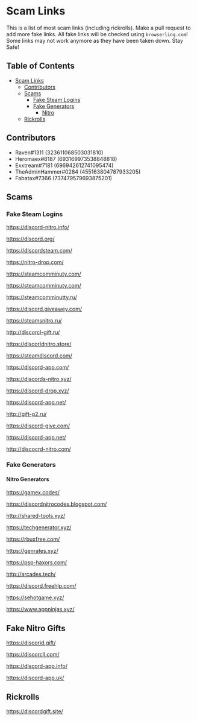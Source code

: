 # Scam Links
This is a list of most scam links (including rickrolls). Make a pull request to add more fake links. All fake links will be checked using `browserling.com`! Some links may not work anymore as they have been taken down. Stay Safe!

## Table of Contents

- [Scam Links](#scam-links)
  * [Contributors](#contributors)
  * [Scams](#scams)
    + [Fake Steam Logins](#fake-steam-logins)
    + [Fake Generators](#fake-generators)
      - [Nitro](#nitro)
  * [Rickrolls](#rickrolls)

## Contributors
 - Raven#1311 (323611068503031810)
 - Heromaex#8187 (693169973538848818)
 - Exxtream#7181 (696942612741095474)
 - TheAdminHammer#0284 (455163804787933205)
 - Fabatax#7366 (737479579693875201)

## Scams

### Fake Steam Logins

https://dlscord-nitro.info/

https://dlscord.org/

https://dlscordsteam.com/

https://nitro-drop.com/
 
https://steamcomminuty.com/

https://steamcomminuty.com/

https://steamcomminutty.ru/

https://discord.giveawey.com/

https://steamsnitro.ru/

http://discorcl-gift.ru/

https://dlscorldnitro.store/

https://steamdiscord.com/

https://dlscord-app.com/

https://discords-nitro.xyz/

https://discord-drop.xyz/

https://discord-app.net/

http://gift-g2.ru/

https://discord-give.com/

https://discord-app.net/

http://discocrd-nitro.com/

### Fake Generators

#### Nitro Generators

https://gamex.codes/

https://discordnitrocodes.blogspot.com/

http://shared-tools.xyz/

https://techgenerator.xyz/

https://rbuxfree.com/

https://genrates.xyz/

https://psp-haxors.com/

http://arcades.tech/

https://discord.freehlp.com/

https://sehotgame.xyz/

https://www.appninjas.xyz/

## Fake Nitro Gifts

https://discorid.gift/

https://discorcll.com/

https://dlscord-app.info/

https://discord-app.uk/

## Rickrolls

https://discordgift.site/


